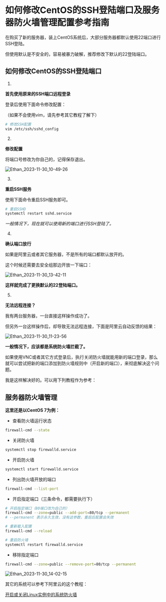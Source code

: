 # 如何修改CentOS的SSH登陆端口及服务器防火墙管理配置参考指南

在购买了新的服务器，装上CentOS系统后，大部分服务器都默认使用22端口进行SSH登陆。

但使用默认是不安全的，容易被暴力破解，推荐修改下默认的22登陆端口。

## 如何修改CentOS的SSH登陆端口

1.

**首先使用原来的SSH端口远程登录**

登录后使用下面命令修改配置：

（如果不会使用vim，请先参考其它教程了解下）

```bash
# 修改SSH配置
vim /etc/ssh/sshd_config
```

2.

**修改配置**

将端口号修改为你自己的，记得保存退出。

![Ethan_2023-11-30_10-49-26](https://pic.shejibiji.com/i/2023/11/30/65681ef542621.jpg)

3.

**重启SSH服务**

使用下面命令重启SSH服务即可。

```bash
# 重启SSHD
systemctl restart sshd.service
```

*一般情况下，现在就可以使用新的端口进行SSH登陆了。*

4.

**确认端口放行**

如果是阿里云或者其它服务器，不是所有的端口都默认放开的。

这个时候还需要去安全组那边开放一下端口：

![Ethan_2023-11-30_13-42-11](https://pic.shejibiji.com/i/2023/11/30/656820bc6bdad.jpg)

**这样就完成了更换默认的22登陆端口。**

5.

**无法远程连接？**

我有两台服务器，一台直接这样操作成功了。

但另外一台这样操作后，却导致无法远程连接，下面是阿里云自动反馈的结果：

![Ethan_2023-11-30_11-23-56](https://pic.shejibiji.com/i/2023/11/30/656821a2a8619.jpg)

**一般情况下，应该都是系统防火墙拦截了。**

如果使用VNC或者其它方式登录后，执行关闭防火墙就能用新的端口登录，那么就可以尝试把新的端口添加到防火墙规则中（开启新的端口），来彻底解决这个问题。

我是这样解决好的。可以用下列教程作为参考：

## 服务器防火墙管理

**这里还是以CentOS 7为例：**

- 查看防火墙运行状态

```bash
firewall-cmd --state
```

- 关闭防火墙

```bash
systemctl stop firewalld.service
```

- 开启防火墙

```bash
systemctl start firewalld.service
```

- 列出防火墙开放的端口

```bash
firewall-cmd --list-port
```

- 开启指定端口（三条命令，都需要执行下）

```bash
# 开启指定端口（80端口改为自己的）
firewall-cmd --zone=public --add-port=80/tcp --permanent
# --permanent 表示永久生效，没有这参数，重启后配置会失效

# 重新载入配置
firewall-cmd --reload

# 重启防火墙
systemctl restart firewalld.service
```

- 移除指定端口

 ```bash
 firewall-cmd --zone=public --remove-port=80/tcp --permanent
 ```

![Ethan_2023-11-30_14-02-15](https://pic.shejibiji.com/i/2023/11/30/656825775ffed.jpg)

其它的系统可以参考下阿里云的这个教程：

[开启或关闭Linux实例中的系统防火墙](https://help.aliyun.com/zh/ecs/enable-or-disable-the-system-firewall-function-for-linux-instances)